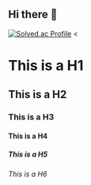 ## Hi there 👋
[![Solved.ac Profile](http://mazassumnida.wtf/api/v2/generate_badge?boj=skwo27)](https://solved.ac/skwo27/)
<

# This is a H1
## This is a H2
### This is a H3
#### This is a H4
##### This is a H5
###### This is a H6

<!--
**skwo27/skwo27** is a ✨ _special_ ✨ repository because its `README.md` (this file) appears on your GitHub profile.

Here are some ideas to get you started:

- 🔭 I’m currently working on ...
- 🌱 I’m currently learning ...
- 👯 I’m looking to collaborate on ...
- 🤔 I’m looking for help with ...
- 💬 Ask me about ...
- 📫 How to reach me: ...
- 😄 Pronouns: ...
- ⚡ Fun fact: ...
-->
